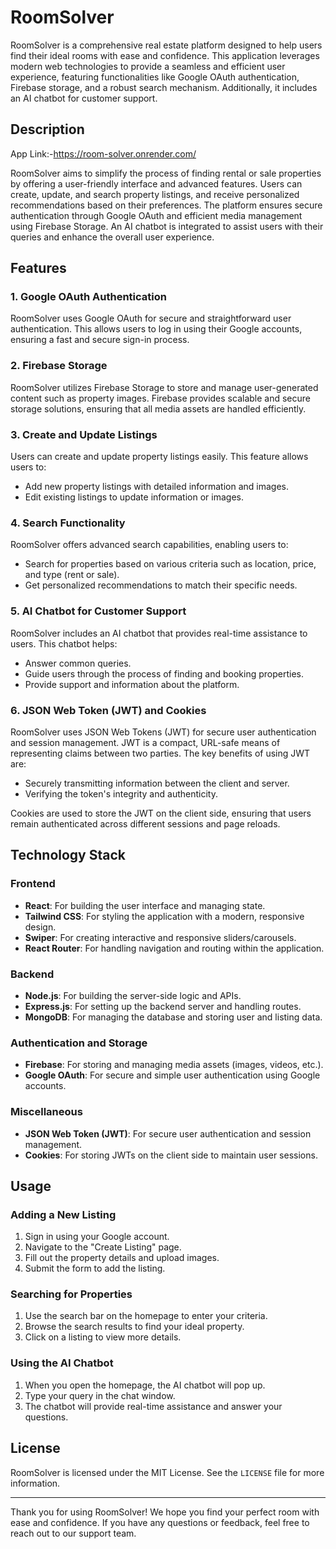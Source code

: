 # RoomSolver

RoomSolver is a comprehensive real estate platform designed to help users find their ideal rooms with ease and confidence. This application leverages modern web technologies to provide a seamless and efficient user experience, featuring functionalities like Google OAuth authentication, Firebase storage, and a robust search mechanism. Additionally, it includes an AI chatbot for customer support.

## Description

App Link:-https://room-solver.onrender.com/

RoomSolver aims to simplify the process of finding rental or sale properties by offering a user-friendly interface and advanced features. Users can create, update, and search property listings, and receive personalized recommendations based on their preferences. The platform ensures secure authentication through Google OAuth and efficient media management using Firebase Storage. An AI chatbot is integrated to assist users with their queries and enhance the overall user experience.

## Features

### 1. Google OAuth Authentication
RoomSolver uses Google OAuth for secure and straightforward user authentication. This allows users to log in using their Google accounts, ensuring a fast and secure sign-in process.

### 2. Firebase Storage
RoomSolver utilizes Firebase Storage to store and manage user-generated content such as property images. Firebase provides scalable and secure storage solutions, ensuring that all media assets are handled efficiently.

### 3. Create and Update Listings
Users can create and update property listings easily. This feature allows users to:
- Add new property listings with detailed information and images.
- Edit existing listings to update information or images.

### 4. Search Functionality
RoomSolver offers advanced search capabilities, enabling users to:
- Search for properties based on various criteria such as location, price, and type (rent or sale).
- Get personalized recommendations to match their specific needs.

### 5. AI Chatbot for Customer Support
RoomSolver includes an AI chatbot that provides real-time assistance to users. This chatbot helps:
- Answer common queries.
- Guide users through the process of finding and booking properties.
- Provide support and information about the platform.

### 6. JSON Web Token (JWT) and Cookies
RoomSolver uses JSON Web Tokens (JWT) for secure user authentication and session management. JWT is a compact, URL-safe means of representing claims between two parties. The key benefits of using JWT are:
- Securely transmitting information between the client and server.
- Verifying the token's integrity and authenticity.

Cookies are used to store the JWT on the client side, ensuring that users remain authenticated across different sessions and page reloads.

## Technology Stack

### Frontend
- **React**: For building the user interface and managing state.
- **Tailwind CSS**: For styling the application with a modern, responsive design.
- **Swiper**: For creating interactive and responsive sliders/carousels.
- **React Router**: For handling navigation and routing within the application.

### Backend
- **Node.js**: For building the server-side logic and APIs.
- **Express.js**: For setting up the backend server and handling routes.
- **MongoDB**: For managing the database and storing user and listing data.

### Authentication and Storage
- **Firebase**: For storing and managing media assets (images, videos, etc.).
- **Google OAuth**: For secure and simple user authentication using Google accounts.

### Miscellaneous
- **JSON Web Token (JWT)**: For secure user authentication and session management.
- **Cookies**: For storing JWTs on the client side to maintain user sessions.


## Usage

### Adding a New Listing
1. Sign in using your Google account.
2. Navigate to the "Create Listing" page.
3. Fill out the property details and upload images.
4. Submit the form to add the listing.

### Searching for Properties
1. Use the search bar on the homepage to enter your criteria.
2. Browse the search results to find your ideal property.
3. Click on a listing to view more details.

### Using the AI Chatbot
1. When you open the homepage, the AI chatbot will pop up.
2. Type your query in the chat window.
3. The chatbot will provide real-time assistance and answer your questions.


## License

RoomSolver is licensed under the MIT License. See the `LICENSE` file for more information.

---

Thank you for using RoomSolver! We hope you find your perfect room with ease and confidence. If you have any questions or feedback, feel free to reach out to our support team.
